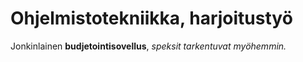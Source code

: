 # Ohjelmistotekniikka, harjoitustyö

Jonkinlainen **budjetointisovellus**, *speksit tarkentuvat myöhemmin.*
